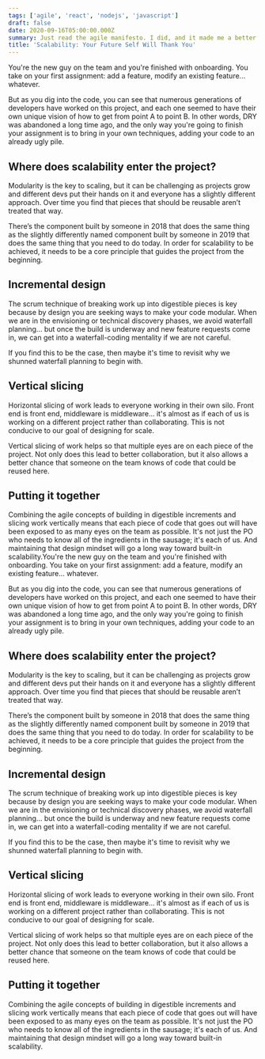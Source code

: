 ```yaml
---
tags: ['agile', 'react', 'nodejs', 'javascript']
draft: false
date: 2020-09-16T05:00:00.000Z
summary: Just read the agile manifesto. I did, and it made me a better person.
title: 'Scalability: Your Future Self Will Thank You'
---
```


You're the new guy on the team and you're finished with onboarding. You take on your first assignment: add a feature, modify an existing feature... whatever.

But as you dig into the code, you can see that numerous generations of developers have worked on this project, and each one seemed to have their own unique vision of how to get from point A to point B. In other words, DRY was abandoned a long time ago, and the only way you're going to finish your assignment is to bring in your own techniques, adding your code to an already ugly pile.

## Where does scalability enter the project?

Modularity is the key to scaling, but it can be challenging as projects grow and different devs put their hands on it and everyone has a slightly different approach. Over time you find that pieces that should be reusable aren’t treated that way.

There’s the component built by someone in 2018 that does the same thing as the slightly differently named component built by someone in 2019 that does the same thing that you need to do today. In order for scalability to be achieved, it needs to be a core principle that guides the project from the beginning.

## Incremental design

The scrum technique of breaking work up into digestible pieces is key because by design you are seeking ways to make your code modular. When we are in the envisioning or technical discovery phases, we avoid waterfall planning... but once the build is underway and new feature requests come in, we can get into a waterfall-coding mentality if we are not careful.

If you find this to be the case, then maybe it's time to revisit why we shunned waterfall planning to begin with.

## Vertical slicing

Horizontal slicing of work leads to everyone working in their own silo. Front end is front end, middleware is middleware... it's almost as if each of us is working on a different project rather than collaborating. This is not conducive to our goal of designing for scale.

Vertical slicing of work helps so that multiple eyes are on each piece of the project. Not only does this lead to better collaboration, but it also allows a better chance that someone on the team knows of code that could be reused here.

## Putting it together

Combining the agile concepts of building in digestible increments and slicing work vertically means that each piece of code that goes out will have been exposed to as many eyes on the team as possible. It's not just the PO who needs to know all of the ingredients in the sausage; it's each of us. And maintaining that design mindset will go a long way toward built-in scalability.You're the new guy on the team and you're finished with onboarding. You take on your first assignment: add a feature, modify an existing feature... whatever.

But as you dig into the code, you can see that numerous generations of developers have worked on this project, and each one seemed to have their own unique vision of how to get from point A to point B. In other words, DRY was abandoned a long time ago, and the only way you're going to finish your assignment is to bring in your own techniques, adding your code to an already ugly pile.

## Where does scalability enter the project?

Modularity is the key to scaling, but it can be challenging as projects grow and different devs put their hands on it and everyone has a slightly different approach. Over time you find that pieces that should be reusable aren’t treated that way.

There’s the component built by someone in 2018 that does the same thing as the slightly differently named component built by someone in 2019 that does the same thing that you need to do today. In order for scalability to be achieved, it needs to be a core principle that guides the project from the beginning.

## Incremental design

The scrum technique of breaking work up into digestible pieces is key because by design you are seeking ways to make your code modular. When we are in the envisioning or technical discovery phases, we avoid waterfall planning... but once the build is underway and new feature requests come in, we can get into a waterfall-coding mentality if we are not careful.

If you find this to be the case, then maybe it's time to revisit why we shunned waterfall planning to begin with.

## Vertical slicing

Horizontal slicing of work leads to everyone working in their own silo. Front end is front end, middleware is middleware... it's almost as if each of us is working on a different project rather than collaborating. This is not conducive to our goal of designing for scale.

Vertical slicing of work helps so that multiple eyes are on each piece of the project. Not only does this lead to better collaboration, but it also allows a better chance that someone on the team knows of code that could be reused here.

## Putting it together

Combining the agile concepts of building in digestible increments and slicing work vertically means that each piece of code that goes out will have been exposed to as many eyes on the team as possible. It's not just the PO who needs to know all of the ingredients in the sausage; it's each of us. And maintaining that design mindset will go a long way toward built-in scalability.
